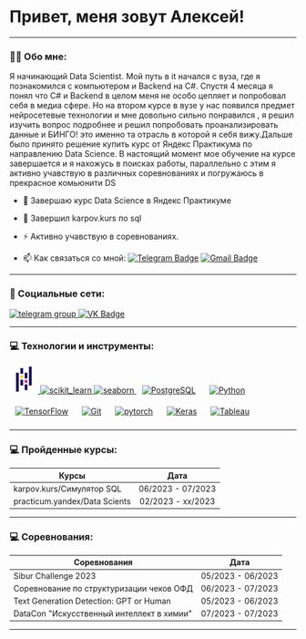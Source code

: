 
# Привет, меня зовут Алексей!

---

### :man_technologist: Обо мне:

Я начинающий Data Scientist. Мой путь в it начался с вуза, где я познакомился с компьютером и Backend на C#. Спустя 4 месяца я понял что C# и Backend в целом меня не особо цепляет и попробовал себя в медиа сфере. Но на втором курсе в вузе у нас появился предмет нейросетевые технологии и мне довольно сильно понравился , я решил изучить вопрос подробнее и решил попробовать проанализировать данные и БИНГО! это именно та отрасль в которой я себя вижу.Дальше было принято решение купить курс  от Яндекс Практикума по направлению Data Science. В настоящий момент мое обучение на курсе завершается и я нахожусь в поисках работы, параллельно с этим я активно учавствую в различных соревнованиях и погружаюсь в прекрасное комьюнити DS

- :telescope: Завершаю курс Data Science в Яндекс Практикуме

- :seedling: Завершил karpov.kurs по sql

- :zap: Активно учавствую в соревнованиях.

- :mailbox: Как связаться со мной: [![Telegram Badge](https://img.shields.io/badge/-kurilov-blue?style=flat&logo=Telegram&logoColor=white)](https://t.me/Ale760k) [![Gmail Badge](https://img.shields.io/badge/-Gmail-red?style=flat&logo=Gmail&logoColor=white)](mailto:760.5024@gmail.com)

---

### 🤝 Социальные сети:

  <div id="badges">
    <a href="https://t.me/Ale760k" target="_blank">
      <img src="https://cdn-icons-png.flaticon.com/512/2111/2111646.png" width="45" height="45" alt="telegram group" />
    </a>
    <a href="https://vk.com/Ale760k" target="_blank">
      <img src="https://cdn-icons-png.flaticon.com/512/145/145813.png" width="45" height="45" alt="VK Badge"/>
    </a> 
  </div>  
  
---

### 💻 Технологии и инструменты:

<p align="left"> <a href="https://pandas.pydata.org/" target="_blank" rel="noreferrer"> <img src="https://raw.githubusercontent.com/devicons/devicon/2ae2a900d2f041da66e950e4d48052658d850630/icons/pandas/pandas-original.svg" alt="pandas" width="50" height="50"/> </a><a href="https://scikit-learn.org/" target="_blank" rel="noreferrer"> <img src="https://upload.wikimedia.org/wikipedia/commons/0/05/Scikit_learn_logo_small.svg" alt="scikit_learn" width="50" height="50"/> </a> <a href="https://seaborn.pydata.org/" target="_blank" rel="noreferrer"> <img src="https://seaborn.pydata.org/_images/logo-mark-lightbg.svg" alt="seaborn" width="50" height="50"/> </a>
<a href="https://www.postgresql.org/" target="_blank"><img style="margin: 10px" src="https://profilinator.rishav.dev/skills-assets/postgresql-original-wordmark.svg" alt="PostgreSQL" height="50" /></a>  
<a href="https://www.python.org/" target="_blank"><img style="margin: 10px" src="https://profilinator.rishav.dev/skills-assets/python-original.svg" alt="Python" height="50" /></a>  
<a href="https://www.tensorflow.org/" target="_blank"><img style="margin: 10px" src="https://profilinator.rishav.dev/skills-assets/tensorflow-icon.svg" alt="TensorFlow" height="50" /></a>  
<a href="https://github.com/" target="_blank"><img style="margin: 10px" src="https://profilinator.rishav.dev/skills-assets/git-scm-icon.svg" alt="Git" height="50" /></a>  
<a href="https://pytorch.org/" target="_blank"><img style="margin: 10px" src="https://profilinator.rishav.dev/skills-assets/pytorch-icon.svg" alt="pytorch" height="50" /></a>  
<a href="https://keras.io/" target="_blank"><img style="margin: 10px" src="https://profilinator.rishav.dev/skills-assets/keras.png" alt="Keras" height="50" /></a>  
<a href="https://www.tableau.com/" target="_blank"><img style="margin: 10px" src="https://profilinator.rishav.dev/skills-assets/tableau.svg" alt="Tableau" height="50" /></a>  </p>

---

 ### 💻 Пройденные курсы:

| Курсы                                                           | Дата              |
| ----------------------------------------------------------------| :---------------: |
| karpov.kurs/Симулятор SQL                                       | 06/2023 - 07/2023 |
| practicum.yandex/Data Scients                                   | 02/2023 - xx/2023 |

--- 

 ### 💻 Соревнования:

| Соревнования                                                    | Дата              |
| ----------------------------------------------------------------| :---------------: |
| Sibur Challenge 2023                                            | 05/2023 - 06/2023 |
| Соревнование по структуризации чеков ОФД                        | 06/2023 - 07/2023 |
| Text Generation Detection: GPT or Human                         | 05/2023 - 06/2023 |
| DataCon "Искусственный интеллект в химии"                       | 07/2023 - 07/2023 |

--- 
